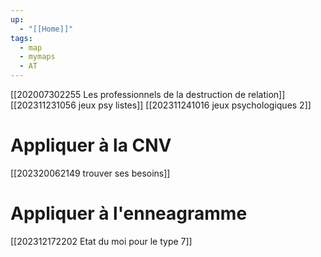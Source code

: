 ```yaml
---
up:
  - "[[Home]]"
tags:
  - map
  - mymaps
  - AT
---
```

[[202007302255 Les professionnels de la destruction de relation]]
[[202311231056 jeux psy listes]]
[[202311241016 jeux psychologiques 2]]

# Appliquer à la CNV
[[202320062149 trouver ses besoins]]

# Appliquer à l'enneagramme
[[202312172202 Etat du moi pour le type 7]]